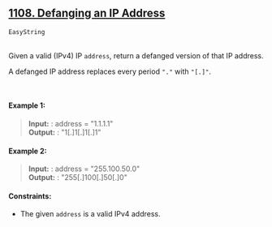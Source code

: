 ## [1108. Defanging an IP Address](https://leetcode.com/problems/defanging-an-ip-address/description/)

<code>Easy</code><code>String</code>

<br>
Given a valid (IPv4) IP <code>address</code>, return a defanged version of that IP address.

A defanged IP address replaces every period <code>"."</code> with <code>"[.]"</code>.

<br>

#### Example 1:

> __Input:__ : address = "1.1.1.1"  
> __Output:__ : "1[.]1[.]1[.]1"  
> 
#### Example 2:

> __Input:__ : address = "255.100.50.0"  
> __Output:__ : "255[.]100[.]50[.]0"  
 

#### Constraints:

- The given <code>address</code> is a valid IPv4 address.
